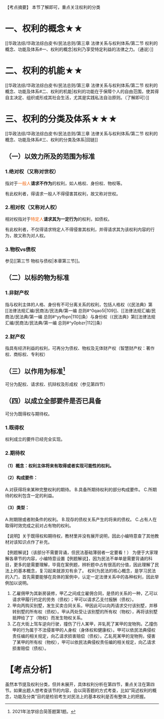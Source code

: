 【考点摘要】
本节了解即可，重点关注权利的分类
# 一、权利的概念★★
[[华政法综/华政法综白皮书/民法总则/第三章 法律关系与权利体系/第二节 权利的概念、功能及体系#一、权利的概念|权利乃享受特定利益的法律之力。（通说）]]
# 二、权利的机能★★
[[华政法综/华政法综白皮书/民法总则/第三章 法律关系与权利体系/第二节 权利的概念、功能及体系#二、权利的机能|权利的功能在于保障个人的自由范围，使其得自主决定、组织或形成其社会生活，尤其是实践私法自治原则。（了解即可）]]
# 三、权利的分类及体系★★★
[[华政法综/华政法综白皮书/民法总则/第三章 法律关系与权利体系/第二节 权利的概念、功能及体系#三、权利的分类及体系|回链]]
## （一）以效力所及的范围为标准
### 1.绝对权（又称对世权）
指对于<font color=#F36208>一般人</font>**请求不作为**的权利，如人格权、身份权、物权等。

有此权利者，得请求一般人不得侵害其权利，故又称对世权。
### 2.相对权（又称对人权）
相对权指对于<font color=#F36208>特定人</font>**请求其为一定行为**的权利，如债权。

有此权利者，不仅得请求特定人不得侵害其权利，并得请求其为该权利内容的行为，故又称为对人权。
### 3.物权vs债权
参见[[第三节 物权与债权|本章第三节]]。
## （二）以标的物为标准
### 1.非财产权
指与权利主体的人格、身份有不可分离关系的权利，包括人格权（《民法典》第[[法律法规汇编/民商法/民法典/第一编 总则#^0qao5l|109]]、[[法律法规汇编/民商法/民法典/第一编 总则#^yyfbpn|110]]条）与身份权（《民法典》第[[法律法规汇编/民商法/民法典/第一编 总则#^y0pbzr|112]]条）
### 2.财产权
指具有经济利益的权利，可再分为债权、物权及无体财产权（智慧财产权：著作权、商标权、专利权）
## （三）以作用为标准[^1]
可分为配权、请求权、抗辩权及形成权（参见第四节）
## （四）以成立全部要件是否已具备
可分为既得权与期待权。
### 1.既得权
权利成立的要件已经完全实现。
### 2.期待权
#### （1）概念：权利主体将来有取得或者实现可能性的权利。
#### （2）构成要件：
A.对获得将来某种完整权利的期待。
B.具备所期待权利的部分构成要件。
C.所期待的权利包含一定的利益。
#### （3）类型：
A.附期限或者附条件的权利。
B.现存的债权关系产生的将来的债权。
C.占有人在取得时效完成之前对占有物的权利。

【说明】关于既得权和期待权，教材里并没有展开说明，因此小编特意查了其他教材对该知识点作了补充。

【例题解说】（该部分不需要背诵，但民法基础薄弱者一定要看！）
为便于大家理解各章节的内容，小编特意设置【例题解说】，因为民法不单单是需要背诵的科目，更多的是需要理解，毕竟在案例题，辨析题中占有很高的分值，因此理解了民法上的基本概念，复习起来就游刃有余了。
权利为民法的核心概念，是学习民法的入门，首先需要能够在具体的案例中，认定一定法律关系中的各种权利，因此举例加以说明。
1. 乙雇佣甲为其新房装修，甲乙之间成立雇佣合同，是债的关系的一种，乙可以请求甲履行约定的劳务（债权）；甲可以请求乙支付报酬（债权）。
2. 甲向丙购买别墅，发生买卖合同关系，甲因此可以向丙请求交付该别墅，并移转别墅的所有权（债权）。甲从丙处受让该别墅的所有权（物权），再将该别墅抵押给了丁（物权）而发生物权关系。
3. 乙在大街上驾车逆向行驶，撞伤了行人某甲，并轧死了某甲的宠物狗。乙撞伤甲的行为属于不法侵害甲的人身权（身体权和健康权）。甲可以依民法典侵权责任编的相关规定，向乙请求损害赔偿（债权）。乙轧死某甲的宠物狗，侵害了某甲的所有权（物权），甲可以依民法典侵权责任编的相关规定，向乙请求损害赔偿（债权）。
# 【考点分析】
虽然本节提及权利分类，但并未展开，具体权利分析在第四节，重点关注在第四节。如果出题人想考查该节的内容，会以简答题的方式考查，比如“简述权利的概念，功能及分类”目的是检验考生对民法上的基本权利是否有整体上的把握。

[^1]:2021年法学综合简答题第1题。